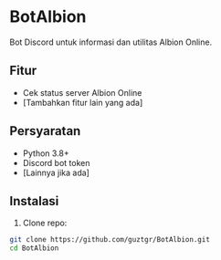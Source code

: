 # BotAlbion

Bot Discord untuk informasi dan utilitas Albion Online.

## Fitur
- Cek status server Albion Online
- [Tambahkan fitur lain yang ada]

## Persyaratan
- Python 3.8+
- Discord bot token
- [Lainnya jika ada]

## Instalasi
1. Clone repo:
```bash
git clone https://github.com/guztgr/BotAlbion.git
cd BotAlbion